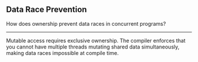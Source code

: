 ## Data Race Prevention

How does ownership prevent data races in concurrent programs?

---

Mutable access requires exclusive ownership. The compiler enforces that you cannot have multiple threads mutating shared data simultaneously, making data races impossible at compile time.


